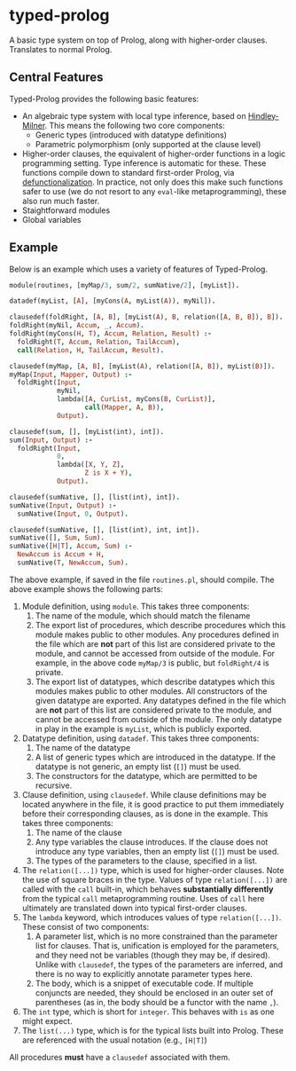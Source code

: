 # typed-prolog
A basic type system on top of Prolog, along with higher-order clauses.  Translates to normal Prolog.


## Central Features ##

Typed-Prolog provides the following basic features:

- An algebraic type system with local type inference, based on [Hindley-Milner](https://en.wikipedia.org/wiki/Hindley%E2%80%93Milner_type_system).
  This means the following two core components:
  - Generic types (introduced with datatype definitions)
  - Parametric polymorphism (only supported at the clause level)
- Higher-order clauses, the equivalent of higher-order functions in a logic programming setting.
  Type inference is automatic for these.
  These functions compile down to standard first-order Prolog, via [defunctionalization](https://en.wikipedia.org/wiki/Defunctionalization).
  In practice, not only does this make such functions safer to use (we do not resort to any `eval`-like metaprogramming), these also run much faster.
- Staightforward modules
- Global variables

## Example ##

Below is an example which uses a variety of features of Typed-Prolog.

```prolog
module(routines, [myMap/3, sum/2, sumNative/2], [myList]).

datadef(myList, [A], [myCons(A, myList(A)), myNil]).

clausedef(foldRight, [A, B], [myList(A), B, relation([A, B, B]), B]).
foldRight(myNil, Accum, _, Accum).
foldRight(myCons(H, T), Accum, Relation, Result) :-
  foldRight(T, Accum, Relation, TailAccum),
  call(Relation, H, TailAccum, Result).

clausedef(myMap, [A, B], [myList(A), relation([A, B]), myList(B)]).
myMap(Input, Mapper, Output) :-
  foldRight(Input,
            myNil,
            lambda([A, CurList, myCons(B, CurList)],
                   call(Mapper, A, B)),
            Output).

clausedef(sum, [], [myList(int), int]).
sum(Input, Output) :-
  foldRight(Input,
            0,
            lambda([X, Y, Z],
                   Z is X + Y),
            Output).

clausedef(sumNative, [], [list(int), int]).
sumNative(Input, Output) :-
  sumNative(Input, 0, Output).

clausedef(sumNative, [], [list(int), int, int]).
sumNative([], Sum, Sum).
sumNative([H|T], Accum, Sum) :-
  NewAccum is Accum + H,
  sumNative(T, NewAccum, Sum).
```

The above example, if saved in the file `routines.pl`, should compile.
The above example shows the following parts:

1. Module definition, using `module`.
   This takes three components:
   1. The name of the module, which should match the filename
   2. The export list of procedures, which describe procedures which this module makes public to other modules.
      Any procedures defined in the file which are **not** part of this list are considered private to the module, and cannot be accessed from outside of the module.
      For example, in the above code `myMap/3` is public, but `foldRight/4` is private.
   3. The export list of datatypes, which describe datatypes which this modules makes public to other modules.
      All constructors of the given datatype are exported.
      Any datatypes defined in the file which are **not** part of this list are considered private to the module, and cannot be accessed from outside of the module.
      The only datatype in play in the example is `myList`, which is publicly exported.
2. Datatype definition, using `datadef`.
   This takes three components:
   1. The name of the datatype
   2. A list of generic types which are introduced in the datatype.
      If the datatype is not generic, an empty list (`[]`) must be used.
   3. The constructors for the datatype, which are permitted to be recursive.
3. Clause definition, using `clausedef`.
   While clause definitions may be located anywhere in the file, it is good practice to put them immediately before their corresponding clauses, as is done in the example.
   This takes three components:
   1. The name of the clause
   2. Any type variables the clause introduces.
      If the clause does not introduce any type variables, then an empty list (`[]`) must be used.
   3. The types of the parameters to the clause, specified in a list.
4. The `relation([...])` type, which is used for higher-order clauses.
   Note the use of square braces in the type.
   Values of type `relation([...])` are called with the `call` built-in, which behaves **substantially differently** from the typical `call` metaprogramming routine.
   Uses of `call` here ultimately are translated down into typical first-order clauses.
5. The `lambda` keyword, which introduces values of type `relation([...])`.
   These consist of two components:
   1. A parameter list, which is no more constrained than the parameter list for clauses.
      That is, unification is employed for the parameters, and they need not be variables (though they may be, if desired).
      Unlike with `clausedef`, the types of the parameters are inferred, and there is no way to explicitly annotate parameter types here.
   2. The body, which is a snippet of executable code.
      If multiple conjuncts are needed, they should be enclosed in an outer set of parentheses (as in, the body should be a functor with the name `,`).
6. The `int` type, which is short for `integer`.
   This behaves with `is` as one might expect.
7. The `list(...)` type, which is for the typical lists built into Prolog.
   These are referenced with the usual notation (e.g., `[H|T]`)

All procedures **must** have a `clausedef` associated with them.
